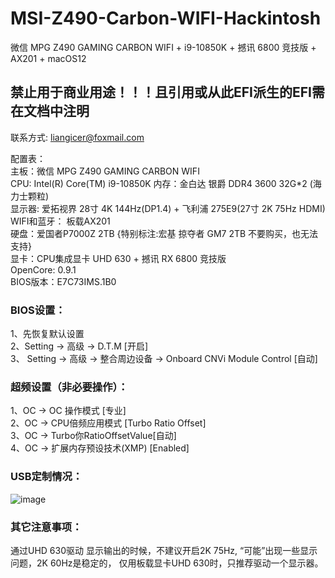 # MSI-Z490-Carbon-WIFI-Hackintosh
微信 MPG Z490 GAMING CARBON WIFI + i9-10850K + 撼讯 6800 竞技版 + AX201 + macOS12

## 禁止用于商业用途！！！且引用或从此EFI派生的EFI需在文档中注明

联系方式: liangicer@foxmail.com <br>

配置表：<br>
主板：微信 MPG Z490 GAMING CARBON WIFI <br>
CPU: Intel(R) Core(TM) i9-10850K
内存：金白达 银爵 DDR4 3600 32G*2 (海力士颗粒) <br>
显示器: 爱拓视界 28寸 4K 144Hz(DP1.4) + 飞利浦 275E9(27寸 2K 75Hz HDMI) <br>
WIFI和蓝牙： 板载AX201 <br>
硬盘：爱国者P7000Z 2TB {特别标注:宏基 掠夺者 GM7 2TB 不要购买，也无法支持} <br>
显卡：CPU集成显卡 UHD 630 + 撼讯 RX 6800 竞技版 <br>
OpenCore: 0.9.1 <br>
BIOS版本：E7C73IMS.1B0<br>


### BIOS设置：<br>
1、先恢复默认设置 <br>
2、Setting -> 高级 -> D.T.M [开启] <br>
3、 Setting -> 高级 -> 整合周边设备 -> Onboard CNVi Module Control [自动] <br> 

### 超频设置（非必要操作）：
1、OC -> OC 操作模式 [专业] <br>
2、OC -> CPU倍频应用模式 [Turbo Ratio Offset] <br>
3、OC -> Turbo你RatioOffsetValue[自动] <br>
4、OC -> 扩展内存预设技术(XMP) [Enabled]

### USB定制情况：
![image](https://github.com/liangicer/MSI-Z490-Carbon-WIFI-Hackintosh/assets/139456266/a9d51ee9-e9e5-4f29-af6e-c066f7b86b18)


### 其它注意事项：
通过UHD 630驱动 显示输出的时候，不建议开启2K 75Hz, “可能”出现一些显示问题，2K 60Hz是稳定的， 仅用板载显卡UHD 630时，只推荐驱动一个显示器。
